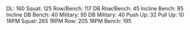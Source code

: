 DL: 160
 Squat: 125
 Row/Bench: 117
 DB Row/Bench: 45
 Incline Bench: 95
 Incline DB Bench: 40
 Military: 95
 DB Military: 40
 Push Up: 32
 Pull Up: 10
 1RPM Squat: 265
 1RPM Row: 205
 1RPM Bench: 195
